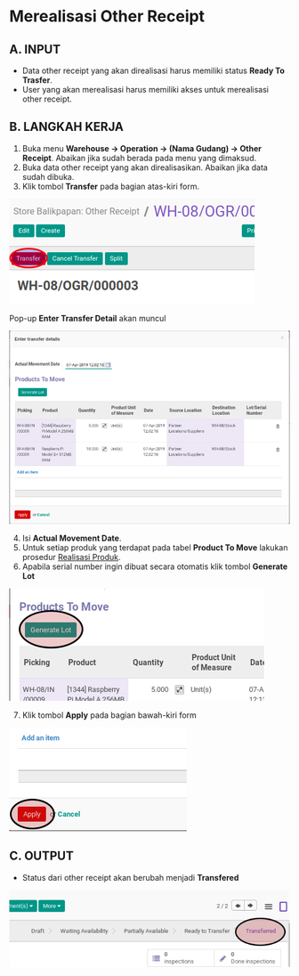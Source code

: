 # Merealisasi Other Receipt

## A. INPUT

* Data other receipt yang akan direalisasi harus memiliki status **Ready To Trasfer**.
* User yang akan merealisasi harus memiliki akses untuk merealisasi other receipt.

## B. LANGKAH KERJA

1. Buka menu **Warehouse -> Operation -> (Nama Gudang) -> Other Receipt**. Abaikan jika sudah berada
pada menu yang dimaksud.
2. Buka data other receipt yang akan direalisasikan. Abaikan jika data sudah dibuka.
3. Klik tombol **Transfer** pada bagian atas-kiri form.


![](../../img/other-receipt/tombol-transfer.png)

Pop-up **Enter Transfer Detail** akan muncul

![](../../img/other-receipt/pop-up-enter-transfer-detail.png)

4. Isi **Actual Movement Date**.
5. Untuk setiap produk yang terdapat pada tabel **Product To Move** lakukan prosedur [Realisasi Produk](./transfer-product.md).
6. Apabila serial number ingin dibuat secara otomatis klik tombol **Generate Lot**

![](../../img/other-receipt/tombol-generate-lot.png)

7. Klik tombol **Apply** pada bagian bawah-kiri form

![](../../img/other-receipt/tombol-apply-transfer-detail.png)

## C. OUTPUT

* Status dari other receipt akan berubah menjadi **Transfered**

![](../../img/other-receipt/status-transfered.png)

